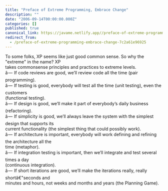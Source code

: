 ```yaml
---
title: "Preface of Extreme Programming, Embrace Change"
description: ""
date: "2006-09-14T00:00:00.000Z"
categories: []
published: true
canonical_link: https://javame.netlify.app//preface-of-extreme-programming-embrace-change-7c2a61e96925
redirect_from:
  - /preface-of-extreme-programming-embrace-change-7c2a61e96925
---
```


To some folks, XP seems like just good common sense. So why the "extreme" in the name? XP   
takes commonsense principles and practices to extreme levels.   
â —  If code reviews are good, we’ll review code all the time (pair programming).   
â —  If testing is good, everybody will test all the time (unit testing), even the customers   
(functional testing).   
â —  If design is good, we’ll make it part of everybody’s daily business (refactoring).   
â —  If simplicity is good, we’ll always leave the system with the simplest design that supports its   
current functionality (the simplest thing that could possibly work).   
â —  If architecture is important, everybody will work defining and refining the architecture all the   
time (metaphor).   
â —  If integration testing is important, then we’ll integrate and test several times a day   
(continuous integration).   
â —  If short iterations are good, we’ll make the iterations really, really shortâ€"seconds and   
minutes and hours, not weeks and months and years (the Planning Game).
